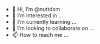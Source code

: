 - 👋 Hi, I’m @nuttdam
- 👀 I’m interested in ...
- 🌱 I’m currently learning ...
- 💞️ I’m looking to collaborate on ...
- 📫 How to reach me ...

<!---
nuttdam/nuttdam is a ✨ special ✨ repository because its `README.md` (this file) appears on your GitHub profile.
You can click the Preview link to take a look at your changes.
--->
